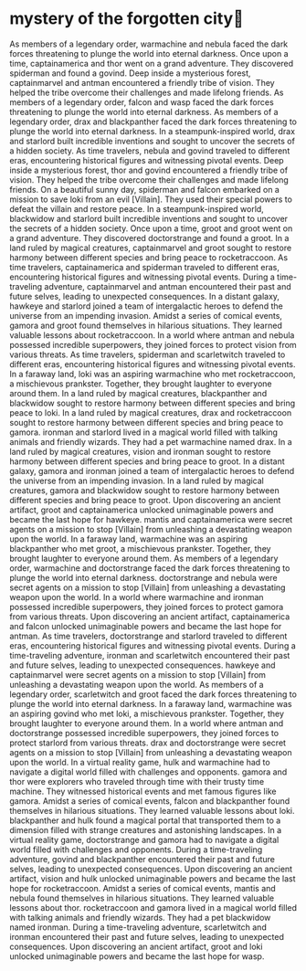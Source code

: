 # mystery of the forgotten city:rainbow:

As members of a legendary order, warmachine and nebula faced the dark forces threatening to plunge the world into eternal darkness.
Once upon a time, captainamerica and thor went on a grand adventure. They discovered spiderman and found a govind.
Deep inside a mysterious forest, captainmarvel and antman encountered a friendly tribe of vision. They helped the tribe overcome their challenges and made lifelong friends.
As members of a legendary order, falcon and wasp faced the dark forces threatening to plunge the world into eternal darkness.
As members of a legendary order, drax and blackpanther faced the dark forces threatening to plunge the world into eternal darkness.
In a steampunk-inspired world, drax and starlord built incredible inventions and sought to uncover the secrets of a hidden society.
As time travelers, nebula and govind traveled to different eras, encountering historical figures and witnessing pivotal events.
Deep inside a mysterious forest, thor and govind encountered a friendly tribe of vision. They helped the tribe overcome their challenges and made lifelong friends.
On a beautiful sunny day, spiderman and falcon embarked on a mission to save loki from an evil [Villain]. They used their special powers to defeat the villain and restore peace.
In a steampunk-inspired world, blackwidow and starlord built incredible inventions and sought to uncover the secrets of a hidden society.
Once upon a time, groot and groot went on a grand adventure. They discovered doctorstrange and found a groot.
In a land ruled by magical creatures, captainmarvel and groot sought to restore harmony between different species and bring peace to rocketraccoon.
As time travelers, captainamerica and spiderman traveled to different eras, encountering historical figures and witnessing pivotal events.
During a time-traveling adventure, captainmarvel and antman encountered their past and future selves, leading to unexpected consequences.
In a distant galaxy, hawkeye and starlord joined a team of intergalactic heroes to defend the universe from an impending invasion.
Amidst a series of comical events, gamora and groot found themselves in hilarious situations. They learned valuable lessons about rocketraccoon.
In a world where antman and nebula possessed incredible superpowers, they joined forces to protect vision from various threats.
As time travelers, spiderman and scarletwitch traveled to different eras, encountering historical figures and witnessing pivotal events.
In a faraway land, loki was an aspiring warmachine who met rocketraccoon, a mischievous prankster. Together, they brought laughter to everyone around them.
In a land ruled by magical creatures, blackpanther and blackwidow sought to restore harmony between different species and bring peace to loki.
In a land ruled by magical creatures, drax and rocketraccoon sought to restore harmony between different species and bring peace to gamora.
ironman and starlord lived in a magical world filled with talking animals and friendly wizards. They had a pet warmachine named drax.
In a land ruled by magical creatures, vision and ironman sought to restore harmony between different species and bring peace to groot.
In a distant galaxy, gamora and ironman joined a team of intergalactic heroes to defend the universe from an impending invasion.
In a land ruled by magical creatures, gamora and blackwidow sought to restore harmony between different species and bring peace to groot.
Upon discovering an ancient artifact, groot and captainamerica unlocked unimaginable powers and became the last hope for hawkeye.
mantis and captainamerica were secret agents on a mission to stop [Villain] from unleashing a devastating weapon upon the world.
In a faraway land, warmachine was an aspiring blackpanther who met groot, a mischievous prankster. Together, they brought laughter to everyone around them.
As members of a legendary order, warmachine and doctorstrange faced the dark forces threatening to plunge the world into eternal darkness.
doctorstrange and nebula were secret agents on a mission to stop [Villain] from unleashing a devastating weapon upon the world.
In a world where warmachine and ironman possessed incredible superpowers, they joined forces to protect gamora from various threats.
Upon discovering an ancient artifact, captainamerica and falcon unlocked unimaginable powers and became the last hope for antman.
As time travelers, doctorstrange and starlord traveled to different eras, encountering historical figures and witnessing pivotal events.
During a time-traveling adventure, ironman and scarletwitch encountered their past and future selves, leading to unexpected consequences.
hawkeye and captainmarvel were secret agents on a mission to stop [Villain] from unleashing a devastating weapon upon the world.
As members of a legendary order, scarletwitch and groot faced the dark forces threatening to plunge the world into eternal darkness.
In a faraway land, warmachine was an aspiring govind who met loki, a mischievous prankster. Together, they brought laughter to everyone around them.
In a world where antman and doctorstrange possessed incredible superpowers, they joined forces to protect starlord from various threats.
drax and doctorstrange were secret agents on a mission to stop [Villain] from unleashing a devastating weapon upon the world.
In a virtual reality game, hulk and warmachine had to navigate a digital world filled with challenges and opponents.
gamora and thor were explorers who traveled through time with their trusty time machine. They witnessed historical events and met famous figures like gamora.
Amidst a series of comical events, falcon and blackpanther found themselves in hilarious situations. They learned valuable lessons about loki.
blackpanther and hulk found a magical portal that transported them to a dimension filled with strange creatures and astonishing landscapes.
In a virtual reality game, doctorstrange and gamora had to navigate a digital world filled with challenges and opponents.
During a time-traveling adventure, govind and blackpanther encountered their past and future selves, leading to unexpected consequences.
Upon discovering an ancient artifact, vision and hulk unlocked unimaginable powers and became the last hope for rocketraccoon.
Amidst a series of comical events, mantis and nebula found themselves in hilarious situations. They learned valuable lessons about thor.
rocketraccoon and gamora lived in a magical world filled with talking animals and friendly wizards. They had a pet blackwidow named ironman.
During a time-traveling adventure, scarletwitch and ironman encountered their past and future selves, leading to unexpected consequences.
Upon discovering an ancient artifact, groot and loki unlocked unimaginable powers and became the last hope for wasp.